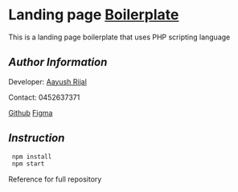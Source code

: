 # Landing page [Boilerplate](www.aiims.com.au)

This is a landing page boilerplate that uses PHP scripting language

## _Author Information_

Developer: [Aayush Rijal](https://www.aayushrijal.net)

Contact: 0452637371

[Github]()
[Figma]()

## _Instruction_

```bash
 npm install
 npm start
 ```

Reference for full repository
